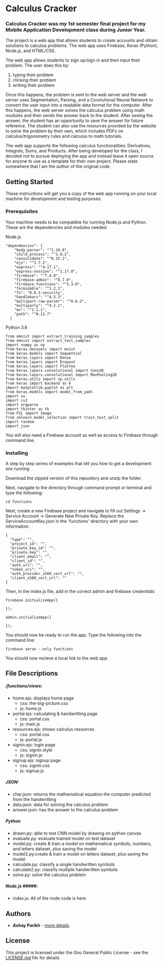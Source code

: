 # Calculus Cracker

### Calculus Cracker was my 1st semester final project for my Mobile Application Development class during Junior Year. ###

The project is a web app that allows students to create accounts and obtain solutions to calculus problems. The web app uses Firebase, Keras (Python), Node.js, and HTML/CSS. 

The web app allows students to sign up/sign in and then input their problem. The user does this by:

1. typing their problem
2. clicking their problem
3. writing their problem

Once this happens, the problem is sent to the web server and the web server uses Segmentation, Parsing, and a Covolutional Neural Network to convert the user input into a readable data format for the computer. After this happens, the web server solves the calculus problem using math modules and then sends the answer back to the student. After seeing the answer, the student has an opportunity to save the answer for future reference. The student can also use the resources provided by the website to solve the problem by their own, which includes PDFs on calculus/trigonometry rules and calculus to math tutorials.

The web app supports the following calculus functionalities: Derivatives, Integrals, Sums, and Products. After being developed for the class, I decided not to pursue deploying the app and instead leave it open source for anyone to use as a template for their own project. Please state somewhere that I am the author of the original code.

## Getting Started

These instructions will get you a copy of the web app running on your local machine for development and testing purposes.

### Prerequisites

Your machine needs to be compatible for running Node.js and Python. These are the dependencies and modules needed.

Node.js
```
"dependencies": {
    "body-parser": "^1.19.0",
    "child_process": "^1.0.2",
    "consolidate": "^0.15.1",
    "ejs": "^2.7.2",
    "express": "^4.17.1",
    "express-session": "^1.17.0",
    "firebase": "^7.4.0",
    "firebase-admin": "^8.7.0",
    "firebase-functions": "^3.3.0",
    "formidable": "^1.2.1",
    "fs": "0.0.1-security",
    "handlebars": "^4.5.3",
    "multipart-raw-parser": "^0.6.2",
    "multiparty": "^4.2.1",
    "mv": "^2.1.1",
    "path": "^0.12.7"
  }
```
Python 3.6
```
from emnist import extract_training_samples
from emnist import extract_test_samples
import numpy as np
from keras.datasets import mnist
from keras.models import Sequential
from keras.layers import Dense
from keras.layers import Dropout
from keras.layers import Flatten
from keras.layers.convolutional import Conv2D
from keras.layers.convolutional import MaxPooling2D
from keras.utils import np_utils
from keras import backend as K
import matplotlib.pyplot as plt
from keras.models import model_from_yaml
import os
import cv2
import argparse
import tkinter as tk
from PIL import Image
from sklearn.model_selection import train_test_split
import random
import json
```

You will also need a Firebase account as well as access to Firebase through command line.

### Installing

A step by step series of examples that tell you how to get a development env running

Download the zipped version of this repository and unzip the folder.

Next, navigate to the directory through command prompt or terminal and type the following:
```
cd functions
```
Next, create a new Firebase project and navigate to fill out Settings -> Service Account -> Generate New Private Key. Replace the ServiceAccountKey.json in the 'functions' directory with your own information. 
```
{
  "type": "",
  "project_id": "",
  "private_key_id": "",
  "private_key": "",
  "client_email": "",
  "client_id": "",
  "auth_uri": "",
  "token_uri": "",
  "auth_provider_x509_cert_url": "",
  "client_x509_cert_url": ""
}
```
Then, in the index.js file, add in the correct admin and firebase credentials
```
firebase.initializeApp({
    
});

admin.initializeApp({
    
});
```
You should now be ready to run the app. Type the following into the command line:
```
firebase serve --only functions
```
You should now recieve a local link to the web app.

## File Descriptions

##### /functions/views: #####
- home.ejs: displays home page
    - css: the-big-picture.css
    - js: home.js
- portal.ejs: calculating & handwritting page
    - css: portal.css 
    - js: main.js
- resources.ejs: shows calculus resources 
    - css: portal.css 
    - js: portal.js
- signin.ejs: login page
    - css: signin.style
    - js: signin.js
- signup.ejs: signup page
    - css: signin.css
    - js: signup.js

##### JSON: #####
- char.json: returns the mathematical equation the computer predicted from the handwritting
- data.json: data for solving the calculus problem
- answer.json: has the answer to the calculus problem

##### Python #####
- drawn.py: able to test CNN model by drawing on python canvas
- evaluate.py: evaluate trained model on test dataset
- model.py: create & train a model on mathematical symbols, numbers, and letters dataset, plus saving the model
- model2.py:create & train a model on letters dataset, plus saving the model
- calculate.py: classify a single handwritten symbols
- calculate2.py: classify multiple handwritten symbols
- solve.py: solve the calculus problem

##### Node.js #####:
- index.js: All of the node code is here

## Authors

* **Ashay Parikh** - [more details](https://ashayp.com/)

## License

This project is licensed under the Gnu General Public License - see the [LICENSE.md](https://github.com/ashayp22/WordSearchSolver/blob/master/LICENSE) file for details



